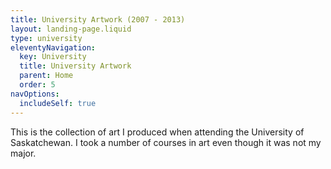 ```yaml
---
title: University Artwork (2007 - 2013)
layout: landing-page.liquid
type: university
eleventyNavigation:
  key: University
  title: University Artwork
  parent: Home
  order: 5
navOptions:
  includeSelf: true
---
```


This is the collection of art I produced when attending the University of Saskatchewan. I took a number of courses in art even though it was not my major.
